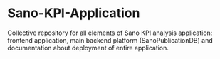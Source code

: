 # Sano-KPI-Application
Collective repository for all elements of Sano KPI analysis application: frontend application, main backend platform (SanoPublicationDB) and documentation about deployment of entire application.
